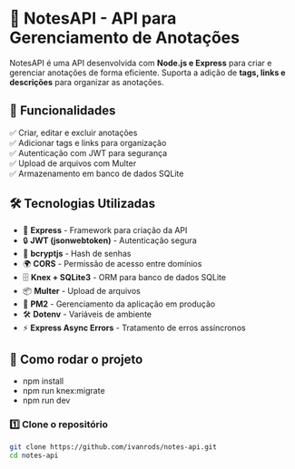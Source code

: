 # 📝 NotesAPI - API para Gerenciamento de Anotações  

NotesAPI é uma API desenvolvida com **Node.js e Express** para criar e gerenciar anotações de forma eficiente. Suporta a adição de **tags, links e descrições** para organizar as anotações.  

## 📌 Funcionalidades  

✅ Criar, editar e excluir anotações  
✅ Adicionar tags e links para organização  
✅ Autenticação com JWT para segurança  
✅ Upload de arquivos com Multer  
✅ Armazenamento em banco de dados SQLite  

## 🛠️ Tecnologias Utilizadas  

- 🚀 **Express** - Framework para criação da API  
- 🔒 **JWT (jsonwebtoken)** - Autenticação segura  
- 🔐 **bcryptjs** - Hash de senhas  
- 🌍 **CORS** - Permissão de acesso entre domínios  
- 🗄️ **Knex + SQLite3** - ORM para banco de dados SQLite  
- 📦 **Multer** - Upload de arquivos  
- 🔄 **PM2** - Gerenciamento da aplicação em produção  
- 🛠️ **Dotenv** - Variáveis de ambiente  
- ⚡ **Express Async Errors** - Tratamento de erros assíncronos  

## 📂 Como rodar o projeto  

- npm install
- npm run knex:migrate
- npm run dev


### 1️⃣ Clone o repositório  
```bash
git clone https://github.com/ivanrods/notes-api.git
cd notes-api
